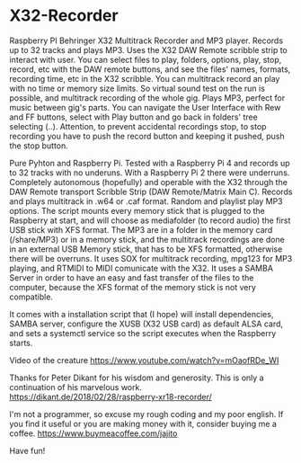 # X32-Recorder
Raspberry PI Behringer X32 Multitrack Recorder and MP3 player. 
Records up to 32 tracks and plays MP3. Uses the X32 DAW Remote scribble strip to interact with user.
You can select files to play, folders, options, play, stop, record, etc with the DAW remote buttons, and see the files' names, formats, recording time, etc in the X32 scribble.
You can multitrack record an play with no time or memory size limits. So virtual sound test on the run is possible, and multitrack recording of the whole gig.
Plays MP3, perfect for music between gig's parts.
You can navigate the User Interface with Rew and FF buttons, select with Play button and go back in folders' tree selecting (..).
Attention, to prevent accidental recordings stop, to stop recording you have to push the record button and keeping it pushed, push the stop button.

Pure Pyhton and Raspberry Pi. Tested with a Raspberry Pi 4 and records up to 32 tracks with no underuns. With a Raspberry Pi 2 there were underruns.
Completely autonomous (hopefully) and operable with the X32 through the DAW Remote transport Scribble Strip (DAW Remote/Matrix Main C).
Records and plays multitrack in .w64 or .caf format.
Random and playlist play MP3 options.
The script mounts every memory stick that is plugged to the Raspberry at start, and will choose as mediafolder (to record audio) the first USB stick with XFS format.
The MP3 are in a folder in the memory card (/share/MP3) or in a memory stick, and the multitrack recordings are done in an external USB Memory stick, that has to be XFS formatted, otherwise there will be overruns.
It uses SOX for multitrack recording, mpg123 for MP3 playing, and RTMIDI to MIDI comunicate with the X32.
It uses a SAMBA Server in order to have an easy and fast transfer of the files to the computer, because the XFS format of the memory stick is not very compatible.

It comes with a installation script that (I hope) will install dependencies, SAMBA server, configure the XUSB (X32 USB card) as default ALSA card, and sets a systemctl service so the script executes when the Raspberry starts.

Video of the creature
https://www.youtube.com/watch?v=mOaofRDe_WI

Thanks for Peter Dikant for his wisdom and generosity.
This is only a continuation of his marvelous work.
https://dikant.de/2018/02/28/raspberry-xr18-recorder/

I'm not a programmer, so excuse my rough coding and my poor english.
If you find it useful or you are making money with it, consider buying me a coffee. 
https://www.buymeacoffee.com/jajito

Have fun!
